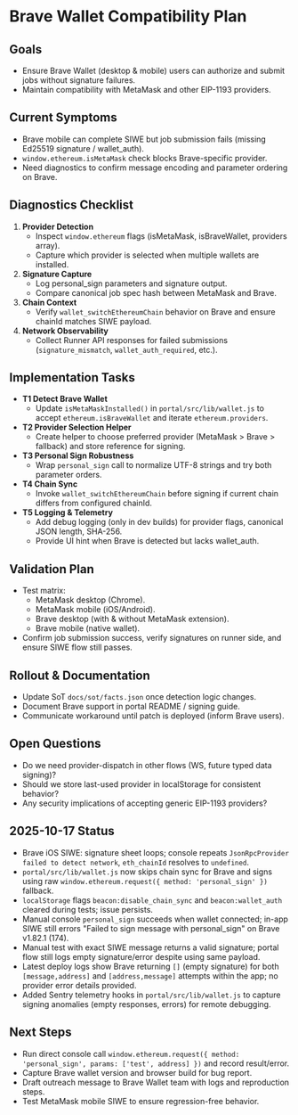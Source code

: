 # Brave Wallet Compatibility Plan

## Goals
- Ensure Brave Wallet (desktop & mobile) users can authorize and submit jobs without signature failures.
- Maintain compatibility with MetaMask and other EIP-1193 providers.

## Current Symptoms
- Brave mobile can complete SIWE but job submission fails (missing Ed25519 signature / wallet_auth).
- `window.ethereum.isMetaMask` check blocks Brave-specific provider.
- Need diagnostics to confirm message encoding and parameter ordering on Brave.

## Diagnostics Checklist
1. **Provider Detection**
   - Inspect `window.ethereum` flags (isMetaMask, isBraveWallet, providers array).
   - Capture which provider is selected when multiple wallets are installed.
2. **Signature Capture**
   - Log personal_sign parameters and signature output.
   - Compare canonical job spec hash between MetaMask and Brave.
3. **Chain Context**
   - Verify `wallet_switchEthereumChain` behavior on Brave and ensure chainId matches SIWE payload.
4. **Network Observability**
   - Collect Runner API responses for failed submissions (`signature_mismatch`, `wallet_auth_required`, etc.).

## Implementation Tasks
- **T1 Detect Brave Wallet**
  - Update `isMetaMaskInstalled()` in `portal/src/lib/wallet.js` to accept `ethereum.isBraveWallet` and iterate `ethereum.providers`.
- **T2 Provider Selection Helper**
  - Create helper to choose preferred provider (MetaMask > Brave > fallback) and store reference for signing.
- **T3 Personal Sign Robustness**
  - Wrap `personal_sign` call to normalize UTF-8 strings and try both parameter orders.
- **T4 Chain Sync**
  - Invoke `wallet_switchEthereumChain` before signing if current chain differs from configured chainId.
- **T5 Logging & Telemetry**
  - Add debug logging (only in dev builds) for provider flags, canonical JSON length, SHA-256.
  - Provide UI hint when Brave is detected but lacks wallet_auth.

## Validation Plan
- Test matrix:
  - MetaMask desktop (Chrome).
  - MetaMask mobile (iOS/Android).
  - Brave desktop (with & without MetaMask extension).
  - Brave mobile (native wallet).
- Confirm job submission success, verify signatures on runner side, and ensure SIWE flow still passes.

## Rollout & Documentation
- Update SoT `docs/sot/facts.json` once detection logic changes.
- Document Brave support in portal README / signing guide.
- Communicate workaround until patch is deployed (inform Brave users).

## Open Questions
- Do we need provider-dispatch in other flows (WS, future typed data signing)?
- Should we store last-used provider in localStorage for consistent behavior?
- Any security implications of accepting generic EIP-1193 providers?

## 2025-10-17 Status
- Brave iOS SIWE: signature sheet loops; console repeats `JsonRpcProvider failed to detect network`, `eth_chainId` resolves to `undefined`.
- `portal/src/lib/wallet.js` now skips chain sync for Brave and signs using raw `window.ethereum.request({ method: 'personal_sign' })` fallback.
- `localStorage` flags `beacon:disable_chain_sync` and `beacon:wallet_auth` cleared during tests; issue persists.
- Manual console `personal_sign` succeeds when wallet connected; in-app SIWE still errors "Failed to sign message with personal_sign" on Brave v1.82.1 (174).
- Manual test with exact SIWE message returns a valid signature; portal flow still logs empty signature/error despite using same payload.
- Latest deploy logs show Brave returning `[]` (empty signature) for both `[message,address]` and `[address,message]` attempts within the app; no provider error details provided.
- Added Sentry telemetry hooks in `portal/src/lib/wallet.js` to capture signing anomalies (empty responses, errors) for remote debugging.

## Next Steps
- Run direct console call `window.ethereum.request({ method: 'personal_sign', params: ['test', address] })` and record result/error.
- Capture Brave wallet version and browser build for bug report.
- Draft outreach message to Brave Wallet team with logs and reproduction steps.
- Test MetaMask mobile SIWE to ensure regression-free behavior.
